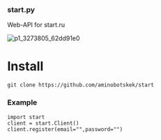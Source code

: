 ### start.py

Web-API for start.ru

![p1_3273805_62dd91e0](https://github.com/aminobotskek/start/assets/94906343/35cc5b5e-0eca-4749-8f5e-68f89540923b)


# Install
```
git clone https://github.com/aminobotskek/start
```

### Example
```python3
import start
client = start.Client()
client.register(email="",password="")
```
